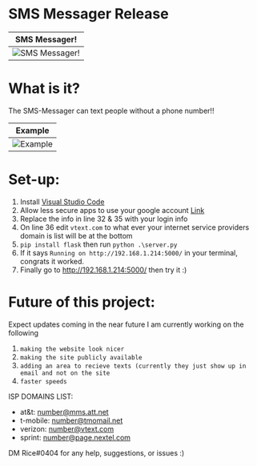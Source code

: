 # SMS Messager Release

| SMS Messager!                                                                                              |
| ------------------------------------------------------------------------------------------------- |
| ![SMS Messager! ](https://cdn.discordapp.com/attachments/815418855832551444/931264408921997322/unknown.png) |


# What is it?

The SMS-Messager can text people without a phone number!!

| Example                                                                                              |
| ------------------------------------------------------------------------------------------------- |
| ![Example](https://cdn.discordapp.com/attachments/815418855832551444/931265314627412009/IMG_4375.png) |


# Set-up:

1. Install [Visual Studio Code](https://code.visualstudio.com/download)
2. Allow less secure apps to use your google account [Link](https://myaccount.google.com/lesssecureapps)
3. Replace the info in line 32 & 35 with your login info
4. On line 36 edit `vtext.com` to what ever your internet service providers domain is list will be at the bottom
5. `pip install flask` then run `python .\server.py`
6. If it says `Running on http://192.168.1.214:5000/` in your terminal, congrats it worked.
7. Finally go to http://192.168.1.214:5000/ then try it :)

# Future of this project:

Expect updates coming in the near future I am currently working on the following
1. `making the website look nicer`
2. `making the site publicly available`
3. `adding an area to recieve texts (currently they just show up in email and not on the site`
4. `faster speeds`


  ISP DOMAINS LIST:
   - at&t:     number@mms.att.net
  - t-mobile: number@tmomail.net
  - verizon:  number@vtext.com
  - sprint:   number@page.nextel.com
  
  DM Rice#0404 for any help, suggestions, or issues :)
